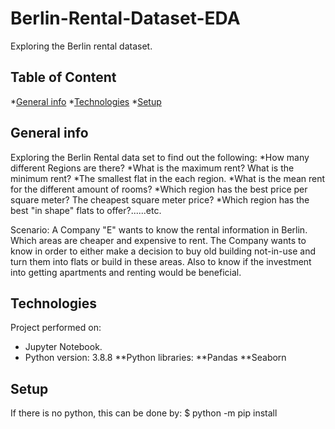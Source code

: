 # Berlin-Rental-Dataset-EDA
Exploring the Berlin rental dataset.

## Table of Content
*[General info](#general-info)
*[Technologies](#technologies)
*[Setup](#setup)

## General info
Exploring the Berlin Rental data set to find out the following:
*How many different Regions are there?
*What is the maximum rent? What is the minimum rent?
*The smallest flat in the each region.
*What is the mean rent for the different amount of rooms?
*Which region has the best price per square meter? The cheapest square meter price?
*Which region has the best "in shape" flats to offer?......etc.

Scenario: A Company "E" wants to know the rental information in Berlin. Which areas are cheaper and expensive to rent. The Company wants to know in order to either make a decision to buy old building not-in-use and turn them into flats or build in these areas. Also to know if the investment into getting apartments and renting would be beneficial.

## Technologies
Project performed on:
* Jupyter Notebook.
* Python version: 3.8.8
**Python libraries:
**Pandas
**Seaborn

## Setup
If there is no python, this can be done by:
$ python -m pip install <package>


